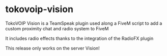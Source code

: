 # tokovoip-vision

TokoVOIP Vision is a TeamSpeak plugin used along a FiveM script to add a custom proximity chat and radio system to FiveM

It includes radio effects thanks to the integration of the RadioFX plugin

This release only works on the server Vision!
